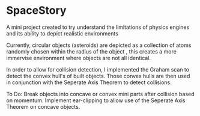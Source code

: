 # SpaceStory
A mini project created to try understand the limitations of physics engines and its ability to depict realistic environments

Currently, circular objects (asteroids) are depicted as a collection of atoms randomly chosen within the radius of the object
, this creates a more immervise environment where objects are not all identical.

In order to allow for collision detection, I implemented the Graham scan to detect the convex hull's of built objects.
Those convex hulls are then used in conjunction with the Seperate Axis Theorem to detect collisions.

To Do:
Break objects into concave or convex mini parts after collision based on momentum.
Implement ear-clipping to allow use of the Seperate Axis Theorem on concave objects.

